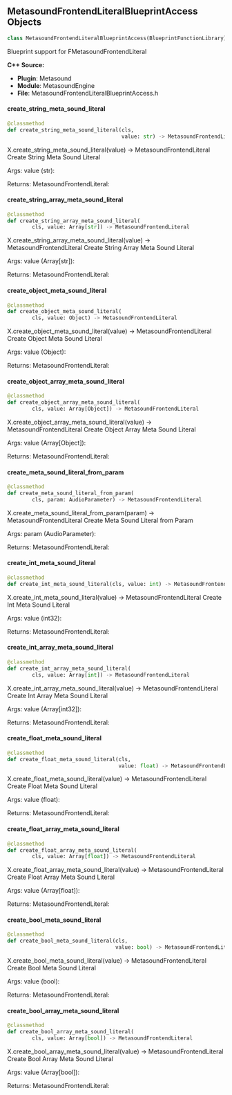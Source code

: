 ## MetasoundFrontendLiteralBlueprintAccess Objects

```python
class MetasoundFrontendLiteralBlueprintAccess(BlueprintFunctionLibrary)
```

Blueprint support for FMetasoundFrontendLiteral

**C++ Source:**

- **Plugin**: Metasound
- **Module**: MetasoundEngine
- **File**: MetasoundFrontendLiteralBlueprintAccess.h

<a id="unreal.MetasoundFrontendLiteralBlueprintAccess.create_string_meta_sound_literal"></a>

#### create_string_meta_sound_literal

```python
@classmethod
def create_string_meta_sound_literal(cls,
                                     value: str) -> MetasoundFrontendLiteral
```

X.create_string_meta_sound_literal(value) -> MetasoundFrontendLiteral
Create String Meta Sound Literal

Args:
    value (str): 

Returns:
    MetasoundFrontendLiteral:

<a id="unreal.MetasoundFrontendLiteralBlueprintAccess.create_string_array_meta_sound_literal"></a>

#### create_string_array_meta_sound_literal

```python
@classmethod
def create_string_array_meta_sound_literal(
        cls, value: Array[str]) -> MetasoundFrontendLiteral
```

X.create_string_array_meta_sound_literal(value) -> MetasoundFrontendLiteral
Create String Array Meta Sound Literal

Args:
    value (Array[str]): 

Returns:
    MetasoundFrontendLiteral:

<a id="unreal.MetasoundFrontendLiteralBlueprintAccess.create_object_meta_sound_literal"></a>

#### create_object_meta_sound_literal

```python
@classmethod
def create_object_meta_sound_literal(
        cls, value: Object) -> MetasoundFrontendLiteral
```

X.create_object_meta_sound_literal(value) -> MetasoundFrontendLiteral
Create Object Meta Sound Literal

Args:
    value (Object): 

Returns:
    MetasoundFrontendLiteral:

<a id="unreal.MetasoundFrontendLiteralBlueprintAccess.create_object_array_meta_sound_literal"></a>

#### create_object_array_meta_sound_literal

```python
@classmethod
def create_object_array_meta_sound_literal(
        cls, value: Array[Object]) -> MetasoundFrontendLiteral
```

X.create_object_array_meta_sound_literal(value) -> MetasoundFrontendLiteral
Create Object Array Meta Sound Literal

Args:
    value (Array[Object]): 

Returns:
    MetasoundFrontendLiteral:

<a id="unreal.MetasoundFrontendLiteralBlueprintAccess.create_meta_sound_literal_from_param"></a>

#### create_meta_sound_literal_from_param

```python
@classmethod
def create_meta_sound_literal_from_param(
        cls, param: AudioParameter) -> MetasoundFrontendLiteral
```

X.create_meta_sound_literal_from_param(param) -> MetasoundFrontendLiteral
Create Meta Sound Literal from Param

Args:
    param (AudioParameter): 

Returns:
    MetasoundFrontendLiteral:

<a id="unreal.MetasoundFrontendLiteralBlueprintAccess.create_int_meta_sound_literal"></a>

#### create_int_meta_sound_literal

```python
@classmethod
def create_int_meta_sound_literal(cls, value: int) -> MetasoundFrontendLiteral
```

X.create_int_meta_sound_literal(value) -> MetasoundFrontendLiteral
Create Int Meta Sound Literal

Args:
    value (int32): 

Returns:
    MetasoundFrontendLiteral:

<a id="unreal.MetasoundFrontendLiteralBlueprintAccess.create_int_array_meta_sound_literal"></a>

#### create_int_array_meta_sound_literal

```python
@classmethod
def create_int_array_meta_sound_literal(
        cls, value: Array[int]) -> MetasoundFrontendLiteral
```

X.create_int_array_meta_sound_literal(value) -> MetasoundFrontendLiteral
Create Int Array Meta Sound Literal

Args:
    value (Array[int32]): 

Returns:
    MetasoundFrontendLiteral:

<a id="unreal.MetasoundFrontendLiteralBlueprintAccess.create_float_meta_sound_literal"></a>

#### create_float_meta_sound_literal

```python
@classmethod
def create_float_meta_sound_literal(cls,
                                    value: float) -> MetasoundFrontendLiteral
```

X.create_float_meta_sound_literal(value) -> MetasoundFrontendLiteral
Create Float Meta Sound Literal

Args:
    value (float): 

Returns:
    MetasoundFrontendLiteral:

<a id="unreal.MetasoundFrontendLiteralBlueprintAccess.create_float_array_meta_sound_literal"></a>

#### create_float_array_meta_sound_literal

```python
@classmethod
def create_float_array_meta_sound_literal(
        cls, value: Array[float]) -> MetasoundFrontendLiteral
```

X.create_float_array_meta_sound_literal(value) -> MetasoundFrontendLiteral
Create Float Array Meta Sound Literal

Args:
    value (Array[float]): 

Returns:
    MetasoundFrontendLiteral:

<a id="unreal.MetasoundFrontendLiteralBlueprintAccess.create_bool_meta_sound_literal"></a>

#### create_bool_meta_sound_literal

```python
@classmethod
def create_bool_meta_sound_literal(cls,
                                   value: bool) -> MetasoundFrontendLiteral
```

X.create_bool_meta_sound_literal(value) -> MetasoundFrontendLiteral
Create Bool Meta Sound Literal

Args:
    value (bool): 

Returns:
    MetasoundFrontendLiteral:

<a id="unreal.MetasoundFrontendLiteralBlueprintAccess.create_bool_array_meta_sound_literal"></a>

#### create_bool_array_meta_sound_literal

```python
@classmethod
def create_bool_array_meta_sound_literal(
        cls, value: Array[bool]) -> MetasoundFrontendLiteral
```

X.create_bool_array_meta_sound_literal(value) -> MetasoundFrontendLiteral
Create Bool Array Meta Sound Literal

Args:
    value (Array[bool]): 

Returns:
    MetasoundFrontendLiteral:

<a id="unreal.MetasoundGeneratorHandle"></a>